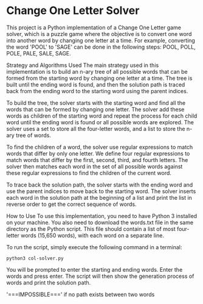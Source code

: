 # Change One Letter Solver
This project is a Python implementation of a Change One Letter game solver, which is a puzzle game where the objective is to convert one word into another word by changing one letter at a time. For example, converting the word 'POOL' to 'SAGE' can be done in the following steps: POOL, POLL, POLE, PALE, SALE, SAGE.

Strategy and Algorithms Used
The main strategy used in this implementation is to build an n-ary tree of all possible words that can be formed from the starting word by changing one letter at a time. The tree is built until the ending word is found, and then the solution path is traced back from the ending word to the starting word using the parent indices.

To build the tree, the solver starts with the starting word and find all the words that can be formed by changing one letter. The solver add these words as children of the starting word and repeat the process for each child word until the ending word is found or all possible words are explored. The solver uses a set to store all the four-letter words, and a list to store the n-ary tree of words.

To find the children of a word, the solver use regular expressions to match words that differ by only one letter. We define four regular expressions to match words that differ by the first, second, third, and fourth letters. The solver then matches each word in the set of all possible words against these regular expressions to find the children of the current word.

To trace back the solution path, the solver starts with the ending word and use the parent indices to move back to the starting word. The solver inserts each word in the solution path at the beginning of a list and print the list in reverse order to get the correct sequence of words.

How to Use
To use this implementation, you need to have Python 3 installed on your machine. You also need to download the words.txt file in the same directory as the Python script. This file should contain a list of most four-letter words (15,650 words), with each word on a separate line.

To run the script, simply execute the following command in a terminal:

```
python3 col-solver.py
```
You will be prompted to enter the starting and ending words. Enter the words and press enter. The script will then show the generation process of words and print the solution path.

'===IMPOSSIBLE===' if no path exists between two words
